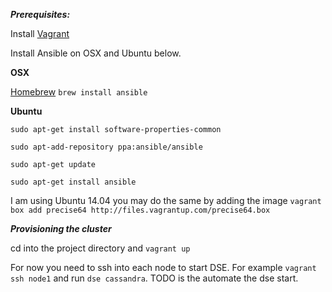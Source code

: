 ***Prerequisites:***

Install [Vagrant](https://www.vagrantup.com/downloads)

Install Ansible on OSX and Ubuntu below.

**OSX**

[Homebrew](http://brew.sh/) ```brew install ansible```

**Ubuntu**

```sudo apt-get install software-properties-common```

```sudo apt-add-repository ppa:ansible/ansible```

```sudo apt-get update```

```sudo apt-get install ansible```

I am using Ubuntu 14.04 you may do the same by adding the image ```vagrant box add precise64 http://files.vagrantup.com/precise64.box```

***Provisioning the cluster***

cd into the project directory and ```vagrant up```

For now you need to ssh into each node to start DSE. For example ```vagrant ssh node1``` and run ```dse cassandra```. TODO is the automate the dse start.  
